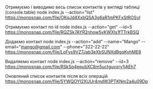 Отримуємо і виводимо весь список контактів у вигляді таблиці (console.table)
node index.js --action="list"
https://monosnap.com/file/OKqJd4XxbQSA3g6aR1mPKFxStROSyI

Отримуємо контакт по id
node index.js --action="get" --id=5
https://monosnap.com/file/RQZSk7AYR2nhow5vKWXIs1fTTrkBSQ

Додаємо контакт
node index.js --action="add" --name="Mango" --email="mango@gmail.com" --phone="322-22-22"
https://monosnap.com/file/LoFys9VZ7Jab3eXbSUNXdBgqKyhME8

Видаляємо контакт
node index.js --action="remove" --id=3
https://monosnap.com/file/RSkSp4epubXC8m5uctguvxry1jAEh7

Оновлений список контактів після всіх операцій
https://monosnap.com/file/5YWQOYI2XUUr4mdW3PTKNm2a4u09Dp
